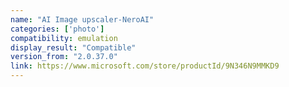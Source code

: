 ```yaml
---
name: "AI Image upscaler-NeroAI"
categories: ['photo']
compatibility: emulation
display_result: "Compatible"
version_from: "2.0.37.0"
link: https://www.microsoft.com/store/productId/9N346N9MMKD9
---
```


